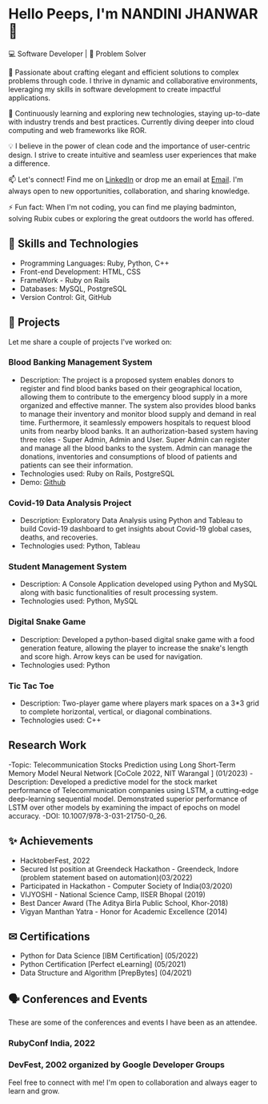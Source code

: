# Hello Peeps, I'm NANDINI JHANWAR👋

💻 Software Developer | 🚀 Problem Solver

🔭 Passionate about crafting elegant and efficient solutions to complex problems through code. I thrive in dynamic and collaborative environments, leveraging my skills in software development to create impactful applications.

🌱 Continuously learning and exploring new technologies, staying up-to-date with industry trends and best practices. Currently diving deeper into cloud computing and web frameworks like ROR.

💡 I believe in the power of clean code and the importance of user-centric design. I strive to create intuitive and seamless user experiences that make a difference.

📫 Let's connect! Find me on [LinkedIn](https://www.linkedin.com/in/nandinijhanwar/) or drop me an email at [Email](nandinijhanwar67@gmail.com). I'm always open to new opportunities, collaboration, and sharing knowledge.

⚡ Fun fact: When I'm not coding, you can find me playing badminton, solving Rubix cubes or exploring the great outdoors the world has offered.

## 🚀 Skills and Technologies

- Programming Languages: Ruby, Python, C++
- Front-end Development: HTML, CSS
- FrameWork - Ruby on Rails
- Databases: MySQL, PostgreSQL
- Version Control: Git, GitHub

## 🌱 Projects

Let me share a couple of projects I've worked on:

### Blood Banking Management System

- Description: The project is a proposed system enables donors to register and find blood banks based on their geographical location, allowing them to contribute to the                    emergency blood supply in a more organized and effective manner. The system also provides blood banks to manage their inventory and monitor blood supply and                 demand in real time. Furthermore, it seamlessly empowers hospitals to request blood units from nearby blood banks. It an authorization-based system having                   three roles - Super Admin, Admin and User. Super Admin can register and manage all the blood banks to the system. Admin can manage the donations, inventories                and consumptions of blood of patients and patients can see their information.
- Technologies used: Ruby on Rails, PostgreSQL
- Demo:  [Github](https://github.com/Nandini2806/blood_banking)

### Covid-19 Data Analysis Project

- Description: Exploratory Data Analysis using Python and Tableau to build Covid-19 dashboard to get insights about Covid-19 global cases, deaths, and recoveries.
- Technologies used: Python, Tableau

### Student Management System
- Description: A Console Application developed using Python and MySQL along with basic functionalities of result processing system.
- Technologies used: Python, MySQL

### Digital Snake Game
- Description: Developed a python-based digital snake game with a food generation feature, allowing the player to increase the snake's length and score high. Arrow keys
               can be used for navigation.
- Technologies used: Python

### Tic Tac Toe
- Description: Two-player game where players mark spaces on a 3*3 grid to complete horizontal, vertical, or diagonal combinations.
- Technologies used: C++

## Research Work
-Topic: Telecommunication Stocks Prediction using Long Short-Term Memory Model Neural Network [CoCole 2022, NIT Warangal ] (01/2023)
-Description: Developed a predictive model for the stock market performance of Telecommunication companies using LSTM, a cutting-edge deep-learning sequential model.                      Demonstrated superior performance of LSTM over other models by examining the impact of epochs on model accuracy. 
-DOI: 10.1007/978-3-031-21750-0_26. 
 

## ✨ Achievements

- HacktoberFest, 2022
- Secured Ist position at Greendeck Hackathon - Greendeck, Indore (problem statement based on automation)(03/2022)
- Participated in Hackathon - Computer Society of India(03/2020)
- VIJYOSHI - National Science Camp, IISER Bhopal (2019)
- Best Dancer Award (The Aditya Birla Public School, Khor-2018)
- Vigyan Manthan Yatra - Honor for Academic Excellence (2014) 

## ✉ Certifications
- Python for Data Science [IBM Certification] (05/2022)
- Python Certification [Perfect eLearning] (05/2021)
- Data Structure and Algorithm [PrepBytes] (04/2021)

## 🗣 Conferences and Events

These are some of the conferences and events I have been as an attendee.

### RubyConf India, 2022
### DevFest, 2002 organized by Google Developer Groups

Feel free to connect with me! I'm open to collaboration and always eager to learn and grow.

